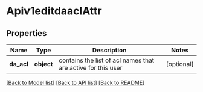 # Apiv1editdaaclAttr

## Properties
Name | Type | Description | Notes
------------ | ------------- | ------------- | -------------
**da_acl** | **object** | contains the list of acl names that are active for this user | [optional] 

[[Back to Model list]](../../README.md#documentation-for-models) [[Back to API list]](../../README.md#documentation-for-api-endpoints) [[Back to README]](../../README.md)


